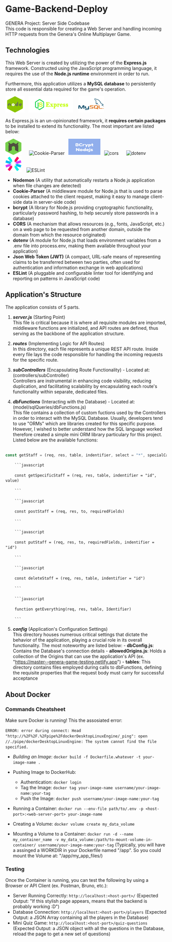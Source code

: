 # Game-Backend-Deploy

GENERA Project: Server Side Codebase <br />
This code is responsible for creating a Web Server and handling incoming HTTP requests from the Genera's Online Multiplayer Game.

## Technologies

This Web Server is created by utilizing the power of the **Express.js** framework. Constructed using the JavaScript programming language, it requires the use of the **Node.js runtime** environment in order to run.
<br />

Furthermore, this application utilizes a **MySQL database** to persistently store all essential data required for the game's operation.
<br />

<img src="github-readme-imgs/NodeJS.png" alt="NodeJS" width="60" height="50" /> &nbsp;
<img src="github-readme-imgs/expressJS.png" alt="ExpressJS" width="140" height="50" /> &nbsp;&nbsp;
<img src="github-readme-imgs/MySQL.png" alt="MySQL" width="80" height="50" /> &nbsp;&nbsp;
<br />

As Express.js is an un-opinionated framework, it **requires certain packages** to be installed to extend its functionality. The most important are listed below:
<br />

<img src="github-readme-imgs/nodemon.png" alt="Nodemon" width="50" height="50" /> &nbsp;&nbsp;&nbsp;&nbsp;
<img src="https://cookie-parser.michaelbonner.dev/og-image.png" alt="Cookie-Parser" width="120" height="50" /> &nbsp;
<img src="github-readme-imgs/bcrypt.svg" alt="bcrypt" width="100" height="50" /> &nbsp;
<img src="https://cdn-images-1.medium.com/max/747/1*IsJ26UWXB6WbcXSBUjXniQ.png" alt="cors" width="80" height="50" /> &nbsp;&nbsp;&nbsp;&nbsp;
<img src="https://camo.githubusercontent.com/6429c650a0704c7e5aa80ee3fc7d3164385af330f0fabc5e5afd683236aebacb/68747470733a2f2f7265732e636c6f7564696e6172792e636f6d2f64673264677a6274342f696d6167652f75706c6f61642f76313538373037303137372f65787465726e616c5f6173736574732f6f70656e5f736f757263652f69636f6e732f646f74656e762e706e67" alt="dotenv" width="50" height="50" /> &nbsp;&nbsp;&nbsp;&nbsp;
<img src="github-readme-imgs/JWT.png" alt="jsonwebtoken" width="50" height="50" /> &nbsp;&nbsp;
<img src="https://upload.wikimedia.org/wikipedia/commons/thumb/e/e3/ESLint_logo.svg/486px-ESLint_logo.svg.png?20211012234406" alt="ESLint" width="55" height="50" /> &nbsp;&nbsp;

- **Nodemon** (A utility that automatically restarts a Node.js application when file changes are detected)
- **Cookie-Parser** (A middleware module for Node.js that is used to parse cookies attached to the client request, making it easy to manage client-side data in server-side code)
- **bcrypt** (A library for Node.js providing cryptographic functionality, particularly password hashing, to help securely store passwords in a database)
- **CORS** (A mechanism that allows resources (e.g., fonts, JavaScript, etc.) on a web page to be requested from another domain, outside the domain from which the resource originated)
- **dotenv** (A module for Node.js that loads environment variables from a .env file into process.env, making them available throughout your application)
- **Json Web Token (JWT)** (A compact, URL-safe means of representing claims to be transferred between two parties, often used for authentication and information exchange in web applications)
- **ESLint** (A pluggable and configurable linter tool for identifying and reporting on patterns in JavaScript code)
  <br />

## Application's Structure

The application consists of 5 parts.

1.  **_server.js_** (Starting Point)<br />
    This file is critical because it is where all requisite modules are imported, middleware functions are initialized, and API routes are defined, thus serving as the backbone of the application structure.

2.  **_routes_** (Implementing Logic for API Routes)<br />
    In this directory, each file represents a unique REST API route. Inside every file lays the code responsible for handling the incoming requests for the specific route.

3.  **_subControllers_** (Encapsulating Route Functionality) - Located at: (controllers/subController)<br />
    Controllers are instrumental in enhancing code visibility, reducing duplication, and facilitating scalability by encapsulating each route's functionality within separate, dedicated files.

4.  **_dbFunctions_** (Interacting with the Database) - Located at: (model/sqlQueries/dbFunctions.js)<br />
    This file contains a collection of custom fuctions used by the Controllers in order to interact with the MySQL Database. Usually, developers tend to use "ORMs" which are libraries created for this specific purpose. However, I wished to better understand how the SQL language worked therefore created a simple mini ORM library particulary for this project. Listed below are the available functions:

```javascript

const getStaff = (req, res, table, indentifier, select = "*", specialCase)

```

        ```javascript

        const getSpecificStaff = (req, res, table, indentifier = "id", value)

        ```

        ```javascript

        const postStaff = (req, res, to, requiredFields)

        ```

        ```javascript

        const putStaff = (req, res, to, requiredFields, indentifier = "id")

        ```

        ```javascript

        const deleteStaff = (req, res, table, indentifier = "id")

        ```

        ```javascript

        function getEverything(req, res, table, Identifier)

        ```

5.  **_config_** (Application's Configuration Settings)<br />
    This directory houses numerous critical settings that dictate the behavior of the application, playing a crucial role in its overall functionality.
    The most noteworthy are listed below: - **dbConfig.js**: Contains the Database's connection details - **allowedOrigins.js**: Holds a collection of the Origins that can use the application's API (ex. "https://master--genera-game-testing.netlify.app") - **tables**: This directory contains files employed during calls to dbFunctions, defining the requisite properties that the request body must carry for successful acceptance

## About Docker

### Commands Cheatsheet

Make sure Docker is running!
This the assosiated error:

`ERROR: error during connect: Head "http://%2F%2F.%2Fpipe%2FdockerDesktopLinuxEngine/_ping": open //./pipe/dockerDesktopLinuxEngine: The system cannot find the file specified.`

- _Building an Image_: `docker build -f Dockerfile.whatever -t your-image-name .`
- Pushing Image to DockerHub:

  - Authentication: `docker login`
  - Tag the Image: `docker tag your-image-name username/your-image-name:your-tag`
  - Push the Image: `docker push username/your-image-name:your-tag`

- Running a Container: `docker run --env-file path/to/.env -p <host-port>:<web-server-port> your-image-name`
- Creating a Volume: `docker volume create my_data_volume`
- Mounting a Volume to a Container: `docker run -d --name my_container_name -v my_data_volume:/path/to-mount-volume-in-container/ username/your-image-name:your-tag` (Typically, you will have a assinged a WORKDIR in your Dockerfile named "/app". So you could mount the Volume at: "/app/my_app_files/)

### Testing

Once the Container is running, you can test the following by using a Browser or API Client (ex. Postman, Bruno, etc.):

- Server Running Correctly: `http://localhost:<host-port>/` (Expected Output: "If this stylish page appears, means that the backend is probably working :D")
- Database Connection: `http://localhost:<host-port>/players` (Expected Output: a JSON Array containing all the players in the Database)
- Mini Quiz Game: `http://localhost:<host-port>/quiz-questions` (Expected Output: a JSON object with all the questions in the Database, reload the page to get a new set of questions)
